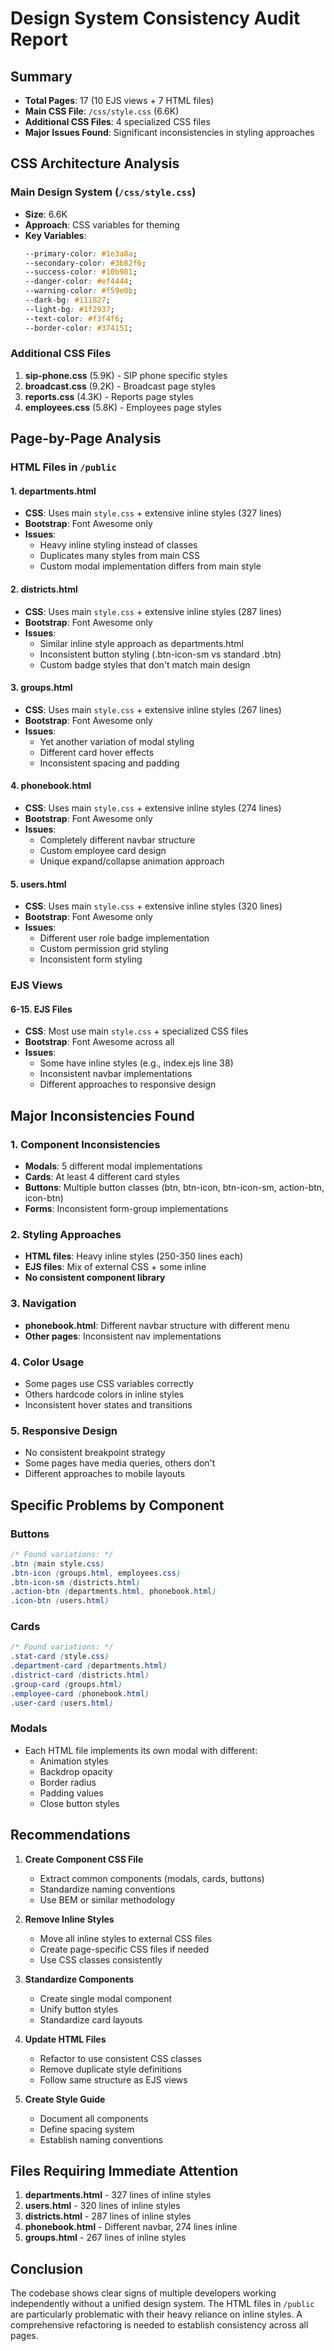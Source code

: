 # Design System Consistency Audit Report

## Summary
- **Total Pages**: 17 (10 EJS views + 7 HTML files)
- **Main CSS File**: `/css/style.css` (6.6K)
- **Additional CSS Files**: 4 specialized CSS files
- **Major Issues Found**: Significant inconsistencies in styling approaches

## CSS Architecture Analysis

### Main Design System (`/css/style.css`)
- **Size**: 6.6K
- **Approach**: CSS variables for theming
- **Key Variables**:
  ```css
  --primary-color: #1e3a8a;
  --secondary-color: #3b82f6;
  --success-color: #10b981;
  --danger-color: #ef4444;
  --warning-color: #f59e0b;
  --dark-bg: #111827;
  --light-bg: #1f2937;
  --text-color: #f3f4f6;
  --border-color: #374151;
  ```

### Additional CSS Files
1. **sip-phone.css** (5.9K) - SIP phone specific styles
2. **broadcast.css** (9.2K) - Broadcast page styles
3. **reports.css** (4.3K) - Reports page styles  
4. **employees.css** (5.8K) - Employees page styles

## Page-by-Page Analysis

### HTML Files in `/public`

#### 1. departments.html
- **CSS**: Uses main `style.css` + extensive inline styles (327 lines)
- **Bootstrap**: Font Awesome only
- **Issues**: 
  - Heavy inline styling instead of classes
  - Duplicates many styles from main CSS
  - Custom modal implementation differs from main style

#### 2. districts.html  
- **CSS**: Uses main `style.css` + extensive inline styles (287 lines)
- **Bootstrap**: Font Awesome only
- **Issues**:
  - Similar inline style approach as departments.html
  - Inconsistent button styling (.btn-icon-sm vs standard .btn)
  - Custom badge styles that don't match main design

#### 3. groups.html
- **CSS**: Uses main `style.css` + extensive inline styles (267 lines)
- **Bootstrap**: Font Awesome only
- **Issues**:
  - Yet another variation of modal styling
  - Different card hover effects
  - Inconsistent spacing and padding

#### 4. phonebook.html
- **CSS**: Uses main `style.css` + extensive inline styles (274 lines)
- **Bootstrap**: Font Awesome only
- **Issues**:
  - Completely different navbar structure
  - Custom employee card design
  - Unique expand/collapse animation approach

#### 5. users.html
- **CSS**: Uses main `style.css` + extensive inline styles (320 lines)
- **Bootstrap**: Font Awesome only
- **Issues**:
  - Different user role badge implementation
  - Custom permission grid styling
  - Inconsistent form styling

### EJS Views

#### 6-15. EJS Files
- **CSS**: Most use main `style.css` + specialized CSS files
- **Bootstrap**: Font Awesome across all
- **Issues**:
  - Some have inline styles (e.g., index.ejs line 38)
  - Inconsistent navbar implementations
  - Different approaches to responsive design

## Major Inconsistencies Found

### 1. Component Inconsistencies
- **Modals**: 5 different modal implementations
- **Cards**: At least 4 different card styles
- **Buttons**: Multiple button classes (btn, btn-icon, btn-icon-sm, action-btn, icon-btn)
- **Forms**: Inconsistent form-group implementations

### 2. Styling Approaches
- **HTML files**: Heavy inline styles (250-350 lines each)
- **EJS files**: Mix of external CSS + some inline
- **No consistent component library**

### 3. Navigation
- **phonebook.html**: Different navbar structure with different menu
- **Other pages**: Inconsistent nav implementations

### 4. Color Usage
- Some pages use CSS variables correctly
- Others hardcode colors in inline styles
- Inconsistent hover states and transitions

### 5. Responsive Design
- No consistent breakpoint strategy
- Some pages have media queries, others don't
- Different approaches to mobile layouts

## Specific Problems by Component

### Buttons
```css
/* Found variations: */
.btn (main style.css)
.btn-icon (groups.html, employees.css)
.btn-icon-sm (districts.html)
.action-btn (departments.html, phonebook.html)
.icon-btn (users.html)
```

### Cards
```css
/* Found variations: */
.stat-card (style.css)
.department-card (departments.html)
.district-card (districts.html)
.group-card (groups.html)
.employee-card (phonebook.html)
.user-card (users.html)
```

### Modals
- Each HTML file implements its own modal with different:
  - Animation styles
  - Backdrop opacity
  - Border radius
  - Padding values
  - Close button styles

## Recommendations

1. **Create Component CSS File**
   - Extract common components (modals, cards, buttons)
   - Standardize naming conventions
   - Use BEM or similar methodology

2. **Remove Inline Styles**
   - Move all inline styles to external CSS files
   - Create page-specific CSS files if needed
   - Use CSS classes consistently

3. **Standardize Components**
   - Create single modal component
   - Unify button styles
   - Standardize card layouts

4. **Update HTML Files**
   - Refactor to use consistent CSS classes
   - Remove duplicate style definitions
   - Follow same structure as EJS views

5. **Create Style Guide**
   - Document all components
   - Define spacing system
   - Establish naming conventions

## Files Requiring Immediate Attention
1. **departments.html** - 327 lines of inline styles
2. **users.html** - 320 lines of inline styles  
3. **districts.html** - 287 lines of inline styles
4. **phonebook.html** - Different navbar, 274 lines inline
5. **groups.html** - 267 lines of inline styles

## Conclusion
The codebase shows clear signs of multiple developers working independently without a unified design system. The HTML files in `/public` are particularly problematic with their heavy reliance on inline styles. A comprehensive refactoring is needed to establish consistency across all pages.